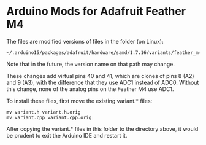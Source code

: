 # Arduino Mods for Adafruit Feather M4
The files are modified versions of files in the folder (on Linux):

```
~/.arduino15/packages/adafruit/hardware/samd/1.7.16/variants/feather_m4
```

Note that in the future, the version name on that path may change.

These changes add virtual pins 40 and 41, which are clones of pins 8 (A2) and 9 (A3),
with the difference that they use ADC1 instead of ADC0.
Without this change, none of the analog pins on the Feather M4 use ADC1.

To install these files, first move the existing variant.* files:

```
mv variant.h variant.h.orig
mv variant.cpp variant.cpp.orig
```

After copying the variant.* files in this folder to the directory above,
it would be prudent to exit the Arduino IDE and restart it.

